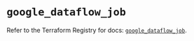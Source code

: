 # `google_dataflow_job`

Refer to the Terraform Registry for docs: [`google_dataflow_job`](https://registry.terraform.io/providers/hashicorp/google/6.4.0/docs/resources/dataflow_job).
